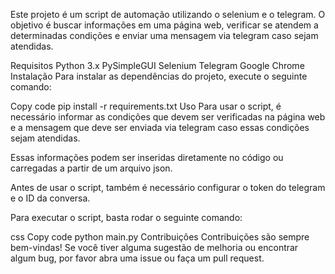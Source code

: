 Este projeto é um script de automação utilizando o selenium e o telegram. O objetivo é buscar informações em uma página web, verificar se atendem a determinadas condições e enviar uma mensagem via telegram caso sejam atendidas.

Requisitos
Python 3.x
PySimpleGUI
Selenium
Telegram
Google Chrome
Instalação
Para instalar as dependências do projeto, execute o seguinte comando:

Copy code
pip install -r requirements.txt
Uso
Para usar o script, é necessário informar as condições que devem ser verificadas na página web e a mensagem que deve ser enviada via telegram caso essas condições sejam atendidas.

Essas informações podem ser inseridas diretamente no código ou carregadas a partir de um arquivo json.

Antes de usar o script, também é necessário configurar o token do telegram e o ID da conversa.

Para executar o script, basta rodar o seguinte comando:

css
Copy code
python main.py
Contribuições
Contribuições são sempre bem-vindas! Se você tiver alguma sugestão de melhoria ou encontrar algum bug, por favor abra uma issue ou faça um pull request.

